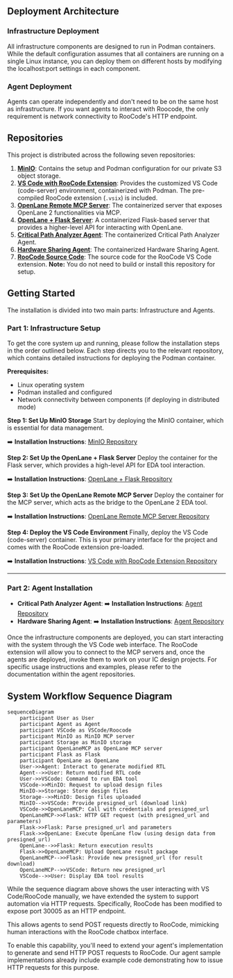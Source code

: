 ## Deployment Architecture

### Infrastructure Deployment
All infrastructure components are designed to run in Podman containers. While the default configuration assumes that all containers are running on a single Linux instance, you can deploy them on different hosts by modifying the localhost:port settings in each component.

### Agent Deployment
Agents can operate independently and don't need to be on the same host as infrastructure. If you want agents to interact with Roocode, the only requirement is network connectivity to RooCode's HTTP endpoint.


## Repositories
This project is distributed across the following seven repositories:

1.  **[MinIO](https://github.com/mtkresearch/minIO_server)**: Contains the setup and Podman configuration for our private S3 object storage.
2.  **[VS Code with RooCode Extension](https://github.com/mtkresearch/codeserver)**: Provides the customized VS Code (code-server) environment, containerized with Podman. The pre-compiled RooCode extension (`.vsix`) is included.
3.  **[OpenLane Remote MCP Server](https://github.com/mtkresearch/openlane_mcp_server)**: The containerized server that exposes OpenLane 2 functionalities via MCP.
4.  **[OpenLane + Flask Server](https://github.com/mtkresearch/openlane_docker)**: A containerized Flask-based server that provides a higher-level API for interacting with OpenLane.
5.  **[Critical Path Analyzer Agent](https://github.com/mtkresearch/critical_path_analyze_agent)**: The containerized Critical Path Analyzer Agent.
6.  **[Hardware Sharing Agent](https://github.com/mtkresearch/hardware_sharing_agent)**: The containerized Hardware Sharing Agent.
7.  **[RooCode Source Code](https://github.com/mtkresearch/Roo-Code/tree/http_feat)**: The source code for the RooCode VS Code extension. **Note:** You do not need to build or install this repository for setup.

## Getting Started
The installation is divided into two main parts: Infrastructure and Agents.

### Part 1: Infrastructure Setup
To get the core system up and running, please follow the installation steps in the order outlined below. Each step directs you to the relevant repository, which contains detailed instructions for deploying the Podman container.

**Prerequisites:**
- Linux operating system
- Podman installed and configured
- Network connectivity between components (if deploying in distributed mode)

**Step 1: Set Up MinIO Storage**
Start by deploying the MinIO container, which is essential for data management.

➡️ **Installation Instructions**: [MinIO Repository](https://github.com/mtkresearch/minIO_server)

**Step 2: Set Up the OpenLane + Flask Server**
Deploy the container for the Flask server, which provides a high-level API for EDA tool interaction.

➡️ **Installation Instructions**: [OpenLane + Flask Repository](https://github.com/mtkresearch/openlane_docker)

**Step 3: Set Up the OpenLane Remote MCP Server**
Deploy the container for the MCP server, which acts as the bridge to the OpenLane 2 EDA tool.

➡️ **Installation Instructions**: [OpenLane Remote MCP Server Repository](https://github.com/mtkresearch/openlane_mcp_server)

**Step 4: Deploy the VS Code Environment**
Finally, deploy the VS Code (code-server) container. This is your primary interface for the project and comes with the RooCode extension pre-loaded.

➡️ **Installation Instructions**: [VS Code with RooCode Extension Repository](https://github.com/mtkresearch/codeserver)


-----

### Part 2: Agent Installation

  * **Critical Path Analyzer Agent**:
    ➡️ **Installation Instructions**: [Agent Repository](https://github.com/mtkresearch/critical_path_analyze_agent)
  * **Hardware Sharing Agent**:
    ➡️ **Installation Instructions**: [Agent Repository](https://github.com/mtkresearch/hardware_sharing_agent)


Once the infrastructure components are deployed, you can start interacting with the system through the VS Code web interface. The RooCode extension will allow you to connect to the MCP servers and, once the agents are deployed, invoke them to work on your IC design projects. For specific usage instructions and examples, please refer to the documentation within the agent repositories.

## System Workflow Sequence Diagram
```mermaid
sequenceDiagram
    participant User as User
    participant Agent as Agent
    participant VSCode as VSCode/Roocode
    participant MinIO as MinIO MCP server
    participant Storage as MinIO storage
    participant OpenLaneMCP as OpenLane MCP server
    participant Flask as Flask
    participant OpenLane as OpenLane
    User->>Agent: Interact to generate modified RTL
    Agent-->>User: Return modified RTL code
    User->>VSCode: Command to run EDA tool
    VSCode->>MinIO: Request to upload design files
    MinIO->>Storage: Store design files
    Storage-->>MinIO: Design files uploaded
    MinIO-->>VSCode: Provide presigned_url (download link)
    VSCode->>OpenLaneMCP: Call with credentials and presigned_url
    OpenLaneMCP->>Flask: HTTP GET request (with presigned_url and parameters)
    Flask->>Flask: Parse presigned_url and parameters
    Flask->>OpenLane: Execute OpenLane flow (using design data from presigned_url)
    OpenLane-->>Flask: Return execution results
    Flask->>OpenLaneMCP: Upload OpenLane result package
    OpenLaneMCP-->>Flask: Provide new presigned_url (for result download)
    OpenLaneMCP-->>VSCode: Return new presigned_url
    VSCode-->>User: Display EDA tool results
```

While the sequence diagram above shows the user interacting with VS Code/RooCode manually, we have extended the system to support automation via HTTP requests. Specifically, RooCode has been modified to expose port 30005 as an HTTP endpoint.

This allows agents to send POST requests directly to RooCode, mimicking human interactions with the RooCode chatbox interface. 

To enable this capability, you'll need to extend your agent's implementation to generate and send HTTP POST requests to RooCode. Our agent sample implementations already include example code demonstrating how to issue HTTP requests for this purpose.
